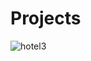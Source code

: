 # Projects 
![hotel3](https://github.com/user-attachments/assets/ba94b7d0-3f5b-4ad6-8ab1-62dce0d1cf06)
